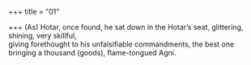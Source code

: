 +++
title = "01"

+++
(As) Hotar, once found, he sat down in the Hotar’s seat, glittering,  shining, very skillful,  
giving forethought to his unfalsifiable commandments, the best one  bringing a thousand (goods), flame-tongued Agni.  